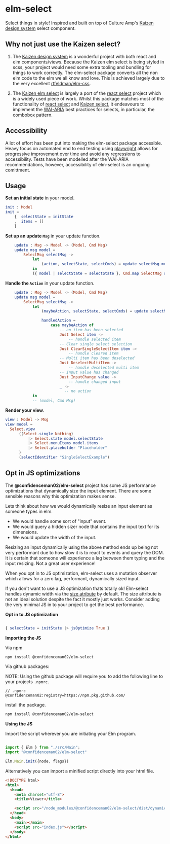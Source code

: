 # elm-select
Select things in style! Inspired and built on top of Culture Amp's [Kaizen design system](https://cultureamp.design) select component. 

## Why not just use the Kaizen select?
1. The [Kaizen design system](https://cultureamp.design/) is a wonderful project with both react and elm components/views. Because the Kaizen elm select is being styled in scss, your project would need some extra tooling and bundling for things to work correctly. The elm-select package converts all the non elm code to the elm we all know and love. This is achieved largely due to the very excellent [rtfeldman/elm-css](https://package.elm-lang.org/packages/rtfeldman/elm-css/latest/).

2. The [Kaizen elm select](https://cultureamp.design/storybook/?path=/story/select-elm--multi-select-searchable) is largely a port of the [react select](https://react-select.com/home) project which is a widely used piece of work. Whilst this package matches most of the functionality of [react select]() and [Kaizen select](), it endeavours to implement the [WAI-ARIA](https://www.w3.org/TR/wai-aria-practices/examples/combobox/aria1.1pattern/listbox-combo.html) best practices for selects, in particular, the combobox pattern.

## Accessibility
A lot of effort has been put into making the elm-select package accessible. Heavy focus on automated end to end testing using [playwright](https://playwright.dev/) allows for progressive improvement over time and avoid any regressions to accessibility. Tests have been modelled after the WAI-ARIA recommendations, however, accessibility of elm-select is an ongoing comittment.

## Usage
__Set an initial state__ in your model.

```elm
init : Model
init = 
    {  selectState = initState
    ,  items = []
    }
```

__Set up an update `Msg`__ in your update function.

```elm
    update : Msg -> Model -> (Model, Cmd Msg)
    update msg model =
        SelectMsg selectMsg ->
            let
                (action, selectState, selectCmds) = update selectMsg model.selectState
            in
            ({ model | selectState = selectState }, Cmd.map SelectMsg selectCmds)

```

__Handle the `Action`__ in your update function.

```elm
    update : Msg -> Model -> (Model, Cmd Msg)
    update msg model =
        SelectMsg selectMsg ->
            let
                (maybeAction, selectState, selectCmds) = update selectMsg model.selectState

                handledAction =
                    case maybeAction of 
                        -- an item has been selected
                        Just Select item ->
                            -- handle selected item
                        -- Clear single select selection
                        Just ClearSingleSelectItem item ->
                            -- handle cleared item
                        -- Multi item has been deselected
                        Just DeselectMultiItem ->
                            -- handle deselected multi item
                        -- Input value has changed
                        Just InputChange value ->
                            -- handle changed input
                        _ ->
                          -- no action
            in
            -- (model, Cmd Msg)
```

__Render your view__.

```elm
view : Model -> Msg
view model =
  Select.view 
      ((Select.single Nothing)
          |> Select.state model.selectState
          |> Select.menuItems model.items
          |> Select.placeholder "Placeholder"
      )
      (selectIdentifier "SingleSelectExample")
```

## Opt in JS optimizations
The **@confidenceman02/elm-select** project has some JS performance optimizations that dynamically size the input element. There are some sensible reasons why this optimization makes sense.

Lets think about how we would dynamically resize an input element as someone types in elm.
- We would handle some sort of "input" event.
- We would query a hidden sizer node that contains the input text for its dimensions.
- We would update the width of the input.

Resizing an input dynamically using the above method ends up being not very performant due to how slow it is to react to events and query the DOM. It is certain that someone will experience a lag between them typing and the input resizing. Not a great user experience!

When you opt in to JS optimization, elm-select uses a mutation observer which allows for a zero lag, performant, dynamically sized input.

If you don't want to use a JS optimization thats totally ok! Elm-select handles dynamic width via the [size atribute](https://developer.mozilla.org/en-US/docs/Web/HTML/Attributes/size) by default. The size attribute is not an ideal solution despite the fact it mostly just works. Consider adding the very minimal JS in to your project to get the best performance.

__Opt in to JS optimization__
```elm

{ selectState = initState |> jsOptimize True }
```

__Importing the JS__

Via npm
```sh
npm install @confidenceman02/elm-select
```

Via github packages:

NOTE: Using the github package will require you to add the following line to your projects `.npmrc`.
```
// .npmrc 
@confidenceman02:registry=https://npm.pkg.github.com/
```

install the package.

```sh
npm install @confidenceman02/elm-select
```

__Using the JS__

Import the script wherever you are initiating your Elm program.
```javascript

import { Elm } from "./src/Main";
import "@confidenceman02/elm-select"

Elm.Main.init({node, flags})
```

Alternatively you can import a minified script directly into your html file.

```html
<!DOCTYPE html>
<html>
  <head>
    <meta charset="utf-8">
    <title>Viewer</title>

    <script src="/node_modules/@confidenceman02/elm-select/dist/dynamic.min.js"></script>
  </head>
  <body>
    <main></main>
    <script src="index.js"></script>
  </body>
</html>
```


